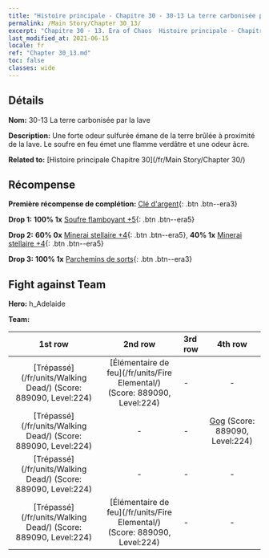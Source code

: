 ```yaml
---
title: "Histoire principale - Chapitre 30 - 30-13 La terre carbonisée par la lave"
permalink: /Main Story/Chapter 30_13/
excerpt: "Chapitre 30 - 13. Era of Chaos  Histoire principale - Chapitre 30_13. 30-13 La terre carbonisée par la lave"
last_modified_at: 2021-06-15
locale: fr
ref: "Chapter 30_13.md"
toc: false
classes: wide
---
```


## Détails

 **Nom:** 30-13 La terre carbonisée par la lave

 **Description:** Une forte odeur sulfurée émane de la terre brûlée à proximité de la lave. Le soufre en feu émet une flamme verdâtre et une odeur âcre.

 **Related to:** [Histoire principale Chapitre 30](/fr/Main Story/Chapter 30/)

## Récompense

 **Première récompense de complétion:** [Clé d'argent](/ItemsFR/con_693/){: .btn .btn--era3}

 **Drop 1:** **100% 1x** [Soufre flamboyant +5](/ItemsFR/mat_99/){: .btn .btn--era5}

 **Drop 2:** **60% 0x** [Minerai stellaire +4](/ItemsFR/mat_89/){: .btn .btn--era5}, **40% 1x** [Minerai stellaire +4](/ItemsFR/mat_89/){: .btn .btn--era5}

 **Drop 3:** **100% 1x** [Parchemins de sorts](/ItemsFR/con_694/){: .btn .btn--era3}


## Fight against Team
 **Hero:** h_Adelaide

 **Team:**


  | 1st row | 2nd row | 3rd row | 4th row |
  |:----:|:----:|:----|:----:|
  | [Trépassé](/fr/units/Walking Dead/) (Score: 889090, Level:224)  | [Élémentaire de feu](/fr/units/Fire Elemental/) (Score: 889090, Level:224)  | - | - |
  | [Trépassé](/fr/units/Walking Dead/) (Score: 889090, Level:224)  | - | - | [Gog](/fr/units/Gog/) (Score: 889090, Level:224)  |
  | [Trépassé](/fr/units/Walking Dead/) (Score: 889090, Level:224)  | - | - | - |
  | [Trépassé](/fr/units/Walking Dead/) (Score: 889090, Level:224)  | [Élémentaire de feu](/fr/units/Fire Elemental/) (Score: 889090, Level:224)  | - | - |


